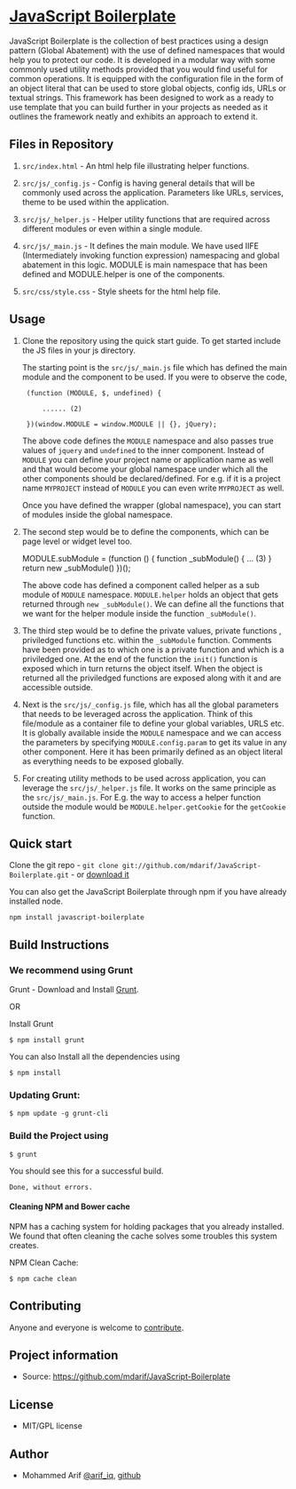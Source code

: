# [JavaScript Boilerplate](https://github.com/mdarif/JavaScript-Boilerplate)

JavaScript Boilerplate is the collection of best practices using a design pattern (Global Abatement) with the use of defined namespaces that would help you to protect our code. It is developed in a modular way with some commonly used utility methods provided that you would find useful for common operations. It is equipped with the configuration file in the form of an object literal that can be used to store global objects, config ids, URLs or textual strings. This framework has been designed to work as a ready to use template that you can build further in your projects as needed as it outlines the framework neatly and exhibits an approach to extend it.


## Files in Repository


1. `src/index.html` - An html help file illustrating helper functions.

2. `src/js/_config.js` - Config is having general details that will be commonly used across the application. Parameters like URLs, services, theme to be used within the application.

3. `src/js/_helper.js` - Helper utility functions that are required across different modules or even within a single module.

4. `src/js/_main.js` - It defines the main module. We have used IIFE (Intermediately invoking function expression) namespacing and global abatement in this logic. MODULE is main namespace that has been defined and MODULE.helper is one of the components.

5. `src/css/style.css` - Style sheets for the html help file.

## Usage

1. Clone the repository using the quick start guide. To get started include the JS files in your js directory.

    The starting point is the `src/js/_main.js` file which has defined the main module and the component to be used. If you were to observe the code,

        (function (MODULE, $, undefined) {

            ...... (2)

        })(window.MODULE = window.MODULE || {}, jQuery);

    The above code defines the `MODULE` namespace and also passes true values of `jquery` and `undefined` to the inner component. Instead of `MODULE` you can define your project name or application name as well and that would become your global namespace under which all the other components should be declared/defined. For e.g. if it is a project name `MYPROJECT` instead of `MODULE` you can even write `MYPROJECT` as well.

    Once you have defined the wrapper (global namespace), you can start of modules inside the global namespace.

2. The second step would be to define the components, which can be page level or widget level too.


    MODULE.subModule = (function () {
        function _subModule() {
        ... (3)
        }
        return new _subModule()
     })();


   The above code has defined a component called helper as a sub module of `MODULE` namespace. `MODULE.helper` holds an object that gets returned through `new _subModule()`. We can define all the functions that we want for the helper module inside the function `_subModule()`.


3. The third step would be to define the private values, private functions , priviledged functions etc. within the `_subModule` function. Comments have been provided as to which one is a private function and which is a priviledged one. At the end of the function the `init()` function is exposed which in turn returns the object itself. When the object is returned all the priviledged functions are exposed along with it and are accessible outside.



4. Next is the `src/js/_config.js` file, which has all the global parameters that needs to be leveraged across the application. Think of this file/module as a container file to define your global variables, URLS etc. It is globally available inside the `MODULE` namespace and we can access the parameters by specifying `MODULE.config.param` to get its value in any other component. Here it has been primarily defined as an object literal as everything needs to be exposed globally.

5. For creating utility methods to be used across application, you can leverage the `src/js/_helper.js` file. It works on the same principle as the `src/js/_main.js`. For E.g. the way to access a helper function outside the module would be `MODULE.helper.getCookie` for the `getCookie` function.


## Quick start

Clone the git repo - `git clone git://github.com/mdarif/JavaScript-Boilerplate.git` - or [download it](https://github.com/mdarif/JavaScript-Boilerplate/zipball/master)

You can also get the JavaScript Boilerplate through npm if you have already installed node.

    npm install javascript-boilerplate

## Build Instructions

### We recommend using Grunt

Grunt - Download and Install [Grunt](http://gruntjs.com).

OR

Install Grunt

    $ npm install grunt

You can also Install all the dependencies using

    $ npm install

### Updating Grunt:
```
$ npm update -g grunt-cli
```

### Build the Project using

    $ grunt

You should see this for a successful build.

    Done, without errors.



#### Cleaning NPM and Bower cache
NPM has a caching system for holding packages that you already installed.
We found that often cleaning the cache solves some troubles this system creates.

NPM Clean Cache:
```
$ npm cache clean
```


## Contributing

Anyone and everyone is welcome to [contribute](#).


## Project information

* Source: https://github.com/mdarif/JavaScript-Boilerplate


## License

* MIT/GPL license


## Author

* Mohammed Arif [@arif_iq](http://twitter.com/arif_iq), [github](https://github.com/mdarif)
